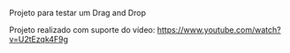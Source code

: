 Projeto para testar um Drag and Drop

Projeto realizado com suporte do vídeo: https://www.youtube.com/watch?v=U2tEzqk4F9g
